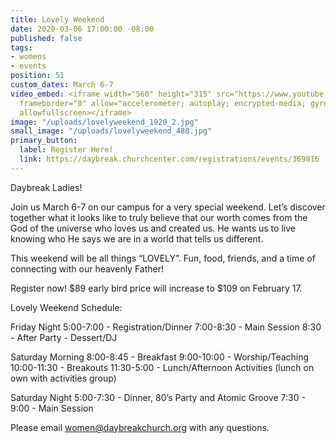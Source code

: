 ```yaml
---
title: Lovely Weekend
date: 2020-03-06 17:00:00 -08:00
published: false
tags:
- womens
- events
position: 51
custom_dates: March 6-7
video_embed: <iframe width="560" height="315" src="https://www.youtube.com/embed/Vyk7fmCMrLE"
  frameborder="0" allow="accelerometer; autoplay; encrypted-media; gyroscope; picture-in-picture"
  allowfullscreen></iframe>
image: "/uploads/lovelyweekend_1920_2.jpg"
small_image: "/uploads/lovelyweekend_480.jpg"
primary_button:
  label: Register Here!
  link: https://daybreak.churchcenter.com/registrations/events/369816
---
```


Daybreak Ladies!

Join us March 6-7 on our campus for a very special weekend. Let’s discover together what it looks like to truly believe that our worth comes from the God of the universe who loves us and created us. He wants us to live knowing who He says we are in a world that tells us different.

This weekend will be all things “LOVELY”. Fun, food, friends, and a time of connecting with our heavenly Father!

Register now! $89 early bird price will increase to $109 on February 17.

Lovely Weekend Schedule:

Friday Night
5:00-7:00 - Registration/Dinner
7:00-8:30 - Main Session
8:30 - After Party - Dessert/DJ

Saturday Morning
8:00-8:45 - Breakfast
9:00-10:00 - Worship/Teaching
10:00-11:30 - Breakouts 
11:30-5:00 - Lunch/Afternoon Activities (lunch on own with activities group)

Saturday Night
5:00-7:30 - Dinner, 80’s Party and Atomic Groove
7:30 - 9:00 - Main Session

Please email women@daybreakchurch.org with any questions.
